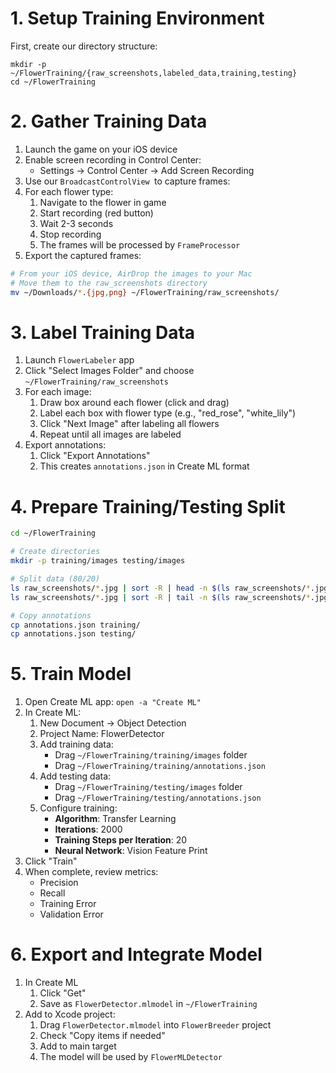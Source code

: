 # 1. Setup Training Environment
First, create our directory structure:
```
mkdir -p ~/FlowerTraining/{raw_screenshots,labeled_data,training,testing}
cd ~/FlowerTraining
```

# 2. Gather Training Data
1. Launch the game on your iOS device
2. Enable screen recording in Control Center:
    - Settings → Control Center → Add Screen Recording
3. Use our `BroadcastControlView `to capture frames:
4. For each flower type:
    1. Navigate to the flower in game
    2. Start recording (red button)
    3. Wait 2-3 seconds
    4. Stop recording
    5. The frames will be processed by `FrameProcessor`
5. Export the captured frames:
```bash
# From your iOS device, AirDrop the images to your Mac
# Move them to the raw_screenshots directory
mv ~/Downloads/*.{jpg,png} ~/FlowerTraining/raw_screenshots/
```

# 3. Label Training Data
1. Launch `FlowerLabeler` app
2. Click "Select Images Folder" and choose `~/FlowerTraining/raw_screenshots`
3. For each image:
    1. Draw box around each flower (click and drag)
    2. Label each box with flower type (e.g., "red_rose", "white_lily")
    3. Click "Next Image" after labeling all flowers
    4. Repeat until all images are labeled
4. Export annotations:
    1. Click "Export Annotations"
    2. This creates `annotations.json` in Create ML format

# 4. Prepare Training/Testing Split
```bash
cd ~/FlowerTraining

# Create directories
mkdir -p training/images testing/images

# Split data (80/20)
ls raw_screenshots/*.jpg | sort -R | head -n $(ls raw_screenshots/*.jpg | wc -l | xargs -I {} echo "{} * 0.8" | bc) | xargs -I {} cp {} training/images/
ls raw_screenshots/*.jpg | sort -R | tail -n $(ls raw_screenshots/*.jpg | wc -l | xargs -I {} echo "{} * 0.2" | bc) | xargs -I {} cp {} testing/images/

# Copy annotations
cp annotations.json training/
cp annotations.json testing/
```

# 5. Train Model
1. Open Create ML app: `open -a "Create ML"`
2. In Create ML:
    1. New Document → Object Detection
    2. Project Name: FlowerDetector
    3. Add training data:
        - Drag `~/FlowerTraining/training/images` folder
        - Drag `~/FlowerTraining/training/annotations.json`
    4. Add testing data:
        - Drag `~/FlowerTraining/testing/images` folder
        - Drag `~/FlowerTraining/testing/annotations.json`
    5. Configure training:
        - **Algorithm**: Transfer Learning
        - **Iterations**: 2000
        - **Training Steps per Iteration**: 20
        - **Neural Network**: Vision Feature Print
3. Click "Train"
4. When complete, review metrics:
    - Precision
    - Recall
    - Training Error
    - Validation Error

# 6. Export and Integrate Model
1. In Create ML
    1. Click "Get"
    2. Save as `FlowerDetector.mlmodel` in `~/FlowerTraining`
2. Add to Xcode project:
    1. Drag `FlowerDetector.mlmodel` into `FlowerBreeder` project
    2. Check "Copy items if needed"
    3. Add to main target
    4. The model will be used by `FlowerMLDetector`
